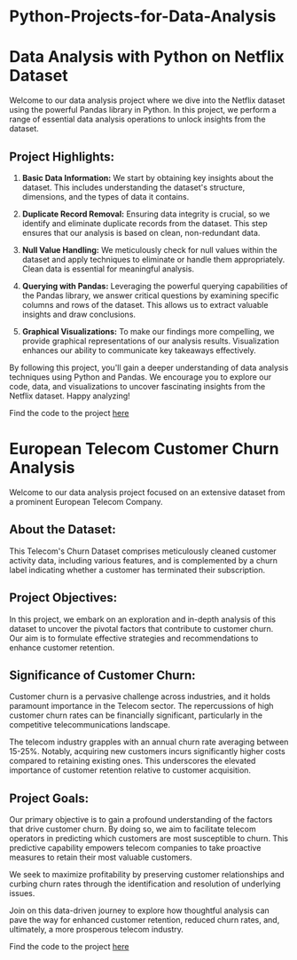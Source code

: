 # Python-Projects-for-Data-Analysis

# **Data Analysis with Python on Netflix Dataset**

Welcome to our data analysis project where we dive into the Netflix dataset using the powerful Pandas library in Python. In this project, we perform a range of essential data analysis operations to unlock insights from the dataset.

## **Project Highlights:**

1. **Basic Data Information:** We start by obtaining key insights about the dataset. This includes understanding the dataset's structure, dimensions, and the types of data it contains.

2. **Duplicate Record Removal:** Ensuring data integrity is crucial, so we identify and eliminate duplicate records from the dataset. This step ensures that our analysis is based on clean, non-redundant data.

3. **Null Value Handling:** We meticulously check for null values within the dataset and apply techniques to eliminate or handle them appropriately. Clean data is essential for meaningful analysis.

4. **Querying with Pandas:** Leveraging the powerful querying capabilities of the Pandas library, we answer critical questions by examining specific columns and rows of the dataset. This allows us to extract valuable insights and draw conclusions.

5. **Graphical Visualizations:** To make our findings more compelling, we provide graphical representations of our analysis results. Visualization enhances our ability to communicate key takeaways effectively.

By following this project, you'll gain a deeper understanding of data analysis techniques using Python and Pandas. We encourage you to explore our code, data, and visualizations to uncover fascinating insights from the Netflix dataset. Happy analyzing!

Find the code to the project [here](https://github.com/Gaur025/Python-Projects-for-Data-Analysis/blob/main/Data%20Analysis%20with%20Python%20on%20Netflix%20Dataset.ipynb)

# **European Telecom Customer Churn Analysis**

Welcome to our data analysis project focused on an extensive dataset from a prominent European Telecom Company.

## **About the Dataset:**

This Telecom's Churn Dataset comprises meticulously cleaned customer activity data, including various features, and is complemented by a churn label indicating whether a customer has terminated their subscription.

## **Project Objectives:**

In this project, we embark on an exploration and in-depth analysis of this dataset to uncover the pivotal factors that contribute to customer churn. Our aim is to formulate effective strategies and recommendations to enhance customer retention.

## **Significance of Customer Churn:**

Customer churn is a pervasive challenge across industries, and it holds paramount importance in the Telecom sector. The repercussions of high customer churn rates can be financially significant, particularly in the competitive telecommunications landscape.

The telecom industry grapples with an annual churn rate averaging between 15-25%. Notably, acquiring new customers incurs significantly higher costs compared to retaining existing ones. This underscores the elevated importance of customer retention relative to customer acquisition.

## **Project Goals:**

Our primary objective is to gain a profound understanding of the factors that drive customer churn. By doing so, we aim to facilitate telecom operators in predicting which customers are most susceptible to churn. This predictive capability empowers telecom companies to take proactive measures to retain their most valuable customers.

We seek to maximize profitability by preserving customer relationships and curbing churn rates through the identification and resolution of underlying issues.

Join on this data-driven journey to explore how thoughtful analysis can pave the way for enhanced customer retention, reduced churn rates, and, ultimately, a more prosperous telecom industry.

Find the code to the project [here](https://github.com/tarleechango/Python-Projects-for-Data-Analysis/blob/main/Business%20Understanding%20of%20A%20Telecom%20Industry%20Customer%20Churn.ipynb)
